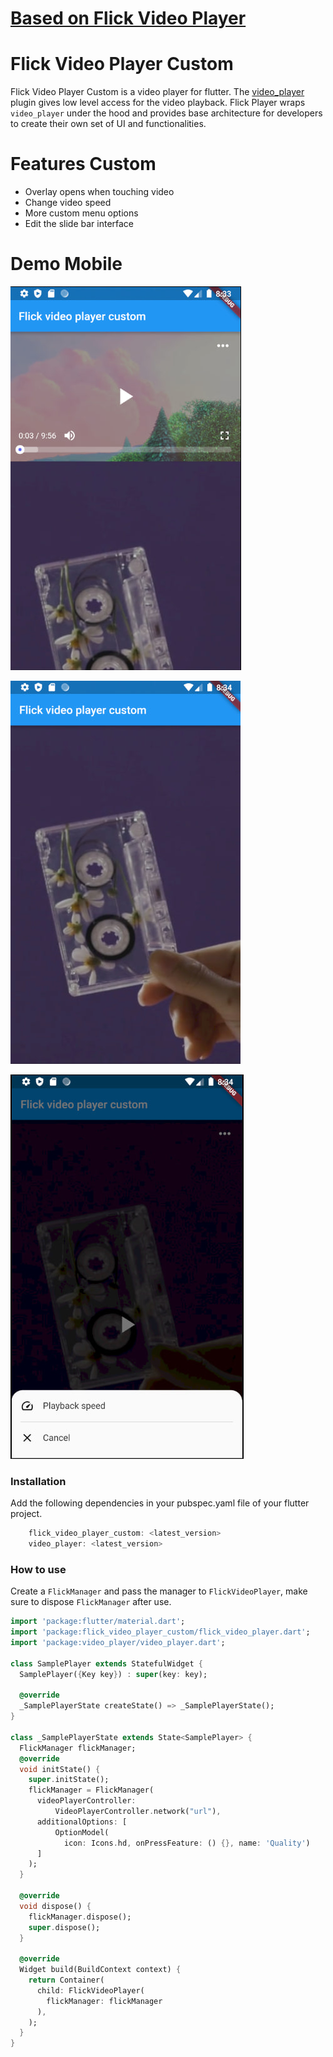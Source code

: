 # [**Based on Flick Video Player**](https://pub.dev/packages/flick_video_player)


# Flick Video Player Custom

Flick Video Player Custom is a video player for flutter.
The [video_player](https://pub.dev/packages/video_player) plugin gives low level access for the video playback. Flick Player wraps `video_player` under the hood and provides base architecture for developers to create their own set of UI and functionalities.

# Features Custom

* Overlay opens when touching video
* Change video speed
* More custom menu options
* Edit the slide bar interface

# Demo Mobile

![img](assets/1.jpg)

![img](assets/2.jpg)

![img](assets/3.jpg)

### Installation
Add the following dependencies in your pubspec.yaml file of your flutter project.
```dart
    flick_video_player_custom: <latest_version>
    video_player: <latest_version>
```

### How to use
Create a `FlickManager` and pass the manager to `FlickVideoPlayer`, make sure to dispose `FlickManager` after use. 
```dart 
import 'package:flutter/material.dart';
import 'package:flick_video_player_custom/flick_video_player.dart';
import 'package:video_player/video_player.dart';

class SamplePlayer extends StatefulWidget {
  SamplePlayer({Key key}) : super(key: key);

  @override
  _SamplePlayerState createState() => _SamplePlayerState();
}

class _SamplePlayerState extends State<SamplePlayer> {
  FlickManager flickManager;
  @override
  void initState() {
    super.initState();
    flickManager = FlickManager(
      videoPlayerController:
          VideoPlayerController.network("url"),
      additionalOptions: [
          OptionModel(
            icon: Icons.hd, onPressFeature: () {}, name: 'Quality')
      ]
    );
  }

  @override
  void dispose() {
    flickManager.dispose();
    super.dispose();
  }

  @override
  Widget build(BuildContext context) {
    return Container(
      child: FlickVideoPlayer(
        flickManager: flickManager
      ),
    );
  }
}
```
